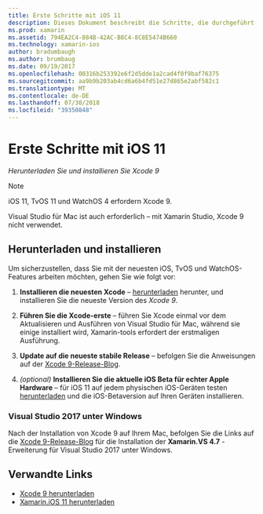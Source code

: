 ```yaml
---
title: Erste Schritte mit iOS 11
description: Dieses Dokument beschreibt die Schritte, die durchgeführt werden müssen, um das Entwickeln von Apps für iOS 11. Es wird erläutert, wie Xcode herunterladen und Aktualisieren von Visual Studio 2017.
ms.prod: xamarin
ms.assetid: 794EA2C4-884B-42AC-B8C4-8C8E5474B660
ms.technology: xamarin-ios
author: bradumbaugh
ms.author: brumbaug
ms.date: 09/19/2017
ms.openlocfilehash: 00316b253392e6f2d5dde1a2cad4f0f9baf76375
ms.sourcegitcommit: aa9b9b203ab4cd6a6b4fd51e27d865e2abf582c1
ms.translationtype: MT
ms.contentlocale: de-DE
ms.lasthandoff: 07/30/2018
ms.locfileid: "39350848"
---
```

# <a name="getting-started-with-ios-11"></a>Erste Schritte mit iOS 11

_Herunterladen Sie und installieren Sie Xcode 9_

> [!NOTE]
> iOS 11, TvOS 11 und WatchOS 4 erfordern Xcode 9.
>
> Visual Studio für Mac ist auch erforderlich – mit Xamarin Studio, Xcode 9 nicht verwendet.

## <a name="download-and-install"></a>Herunterladen und installieren

Um sicherzustellen, dass Sie mit der neuesten iOS, TvOS und WatchOS-Features arbeiten möchten, gehen Sie wie folgt vor:

1. **Installieren die neuesten Xcode** – [herunterladen](https://developer.apple.com/download/) herunter, und installieren Sie die neueste Version des _Xcode 9_.

2. **Führen Sie die Xcode-erste** – führen Sie Xcode einmal vor dem Aktualisieren und Ausführen von Visual Studio für Mac, während sie einige installiert wird, Xamarin-tools erfordert der erstmaligen Ausführung.

3. **Update auf die neueste stabile Release** – befolgen Sie die Anweisungen auf der [Xcode 9-Release-Blog](https://releases.xamarin.com/stable-release-15-3-5-with-xcode-9-support/).

4. _(optional)_  **Installieren Sie die aktuelle iOS Beta für echter Apple Hardware** – für iOS 11 auf jedem physischen iOS-Geräten testen [herunterladen](https://developer.apple.com/download/) und die iOS-Betaversion auf Ihren Geräten installieren.


### <a name="visual-studio-2017-on-windows"></a>Visual Studio 2017 unter Windows

Nach der Installation von Xcode 9 auf Ihrem Mac, befolgen Sie die Links auf die [Xcode 9-Release-Blog](https://releases.xamarin.com/stable-release-15-3-5-with-xcode-9-support/) für die Installation der **Xamarin.VS 4.7** -Erweiterung für Visual Studio 2017 unter Windows.


## <a name="related-links"></a>Verwandte Links

- [Xcode 9 herunterladen](https://developer.apple.com/download/)
- [Xamarin.iOS 11 herunterladen](https://releases.xamarin.com/stable-release-15-3-5-with-xcode-9-support/)
